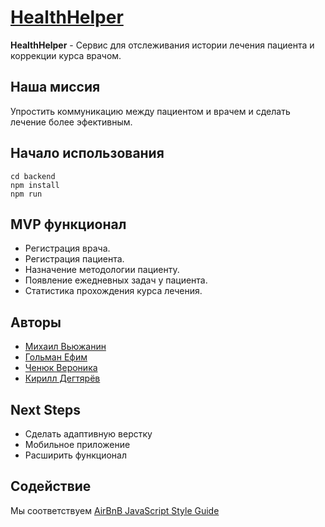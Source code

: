 # [HealthHelper](https://health-medical-helper.herokuapp.com/)

**HealthHelper** - Cервис для отслеживания истории лечения пациента и коррекции курса врачом.

## Наша миссия
Упростить коммуникацию между пациентом и врачем и сделать лечение более эфективным. 

## Начало использования
```
cd backend
npm install
npm run 
```

## MVP функционал
* Регистрация врача.
* Регистрация пациента.
* Назначение методологии пациенту.
* Появление ежедневных задач у пациента.
* Статистика прохождения курса лечения.

## Авторы

- [Михаил Вьюжанин](https://github.com/MishaVyuzh)
- [Гольман Ефим](https://github.com/EfimGolman)
- [Ченюк Вероника](https://github.com/VeronicaChenyuk)
- [Кирилл Дегтярёв](https://github.com/keerji)
  
## Next Steps

- Сделать адаптивную верстку
- Мобильное приложение
- Расширить функционал

## Содействие

Мы соответствуем [AirBnB JavaScript Style Guide](http://airbnb.io/projects/javascript)


